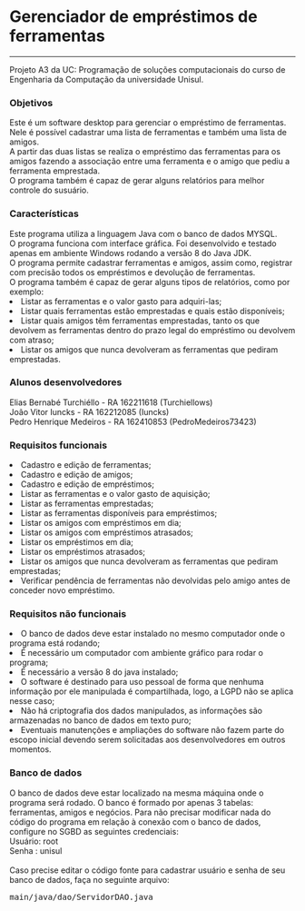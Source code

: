 # Gerenciador de empréstimos de ferramentas
<hr/>
Projeto A3 da UC: Programação de soluções computacionais do curso de Engenharia da Computação da universidade Unisul.

<h3>Objetivos</h3>
Este é um software desktop para gerenciar o empréstimo de ferramentas.<br>
Nele é possível cadastrar uma lista de ferramentas e também uma lista de amigos.<br>
A partir das duas listas se realiza o empréstimo das ferramentas para os amigos fazendo a associação entre uma ferramenta e o amigo que pediu a ferramenta emprestada.<br>
O programa também é capaz de gerar alguns relatórios para melhor controle do susuário.

<h3>Características</h3>
Este programa utiliza a linguagem Java com o banco de dados MYSQL.<br>
O programa funciona com interface gráfica. Foi desenvolvido e testado apenas em ambiente Windows rodando a versão 8 do Java JDK.<br>
O programa permite cadastrar ferramentas e amigos, assim como, registrar com precisão todos os empréstimos e devolução de ferramentas.<br>
O programa também é capaz de gerar alguns tipos de relatórios, como por exemplo:<br>
<li>Listar as ferramentas e o valor gasto para adquiri-las;</li>
<li>Listar quais ferramentas estão emprestadas e quais estão disponíveis;</li>
<li>Listar quais amigos têm ferramentas emprestadas, tanto os que devolvem as ferramentas dentro do prazo legal do empréstimo ou devolvem com atraso;</li>
<li>Listar os amigos que nunca devolveram as ferramentas que pediram emprestadas.</li>

<h3>Alunos desenvolvedores</h3>
Elias Bernabé Turchiéllo - RA 162211618 (Turchiellows)<br>
João Vitor Iuncks - RA 162212085 (Iuncks)<br>
Pedro Henrique Medeiros - RA 162410853 (PedroMedeiros73423)<br> 

<h3>Requisitos funcionais</h3>
<li>Cadastro e edição de ferramentas;</li>
<li>Cadastro e edição de amigos;</li>
<li>Cadastro e edição de empréstimos;</li>
<li>Listar as ferramentas e o valor gasto de aquisição;</li>
<li>Listar as ferramentas emprestadas;</li>
<li>Listar as ferramentas disponíveis para empréstimos;</li>
<li>Listar os amigos com empréstimos em dia;</li>
<li>Listar os amigos com empréstimos atrasados;</li>
<li>Listar os empréstimos em dia;</li>
<li>Listar os empréstimos atrasados;</li>
<li>Listar os amigos que nunca devolveram as ferramentas que pediram emprestadas;</li>
<li>Verificar pendência de ferramentas não devolvidas pelo amigo antes de conceder novo empréstimo.</li>

<h3>Requisitos não funcionais</h3>
<li>O banco de dados deve estar instalado no mesmo computador onde o programa está rodando;</li>
<li>É necessário um computador com ambiente gráfico para rodar o programa;</li>
<li>É necessário a versão 8 do java instalado;</li>
<li>O software é destinado para uso pessoal de forma que nenhuma informação por ele manipulada é compartilhada, logo, a LGPD não se aplica nesse caso;</li>
<li>Não há criptografia dos dados manipulados, as informações são armazenadas no banco de dados em texto puro;</li>
<li>Eventuais manutenções e ampliações do software não fazem parte do escopo inicial devendo serem solicitadas aos desenvolvedores em outros momentos.</li>

<h3>Banco de dados</h3>
O banco de dados deve estar localizado na mesma máquina onde o programa será rodado.
O banco é formado por apenas 3 tabelas: ferramentas, amigos e negócios.
Para não precisar modificar nada do código do programa em relação à conexão com o banco de dados, configure no SGBD as seguintes credenciais:<br>
Usuário: root<br>
Senha : unisul<br><br>
Caso precise editar o código fonte para cadastrar usuário e senha de seu banco de dados, faça no seguinte arquivo:<br>
<pre>main/java/dao/ServidorDAO.java</pre>

